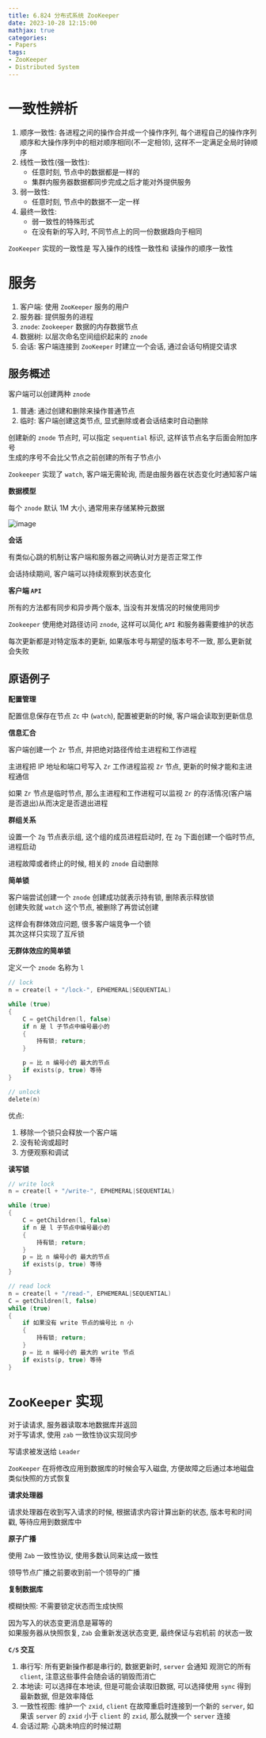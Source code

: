 ```yaml
---
title: 6.824 分布式系统 ZooKeeper
date: 2023-10-28 12:15:00
mathjax: true
categories:
- Papers
tags: 
- ZooKeeper
- Distributed System
---
```


# 一致性辨析


1. 顺序一致性:
    各进程之间的操作合并成一个操作序列, 每个进程自己的操作序列顺序和大操作序列中的相对顺序相同(不一定相邻), 这样不一定满足全局时钟顺序
1. 线性一致性(强一致性): 
    - 任意时刻, 节点中的数据都是一样的
    - 集群内服务器数据都同步完成之后才能对外提供服务
2. 弱一致性:
    - 任意时刻, 节点中的数据不一定一样
3. 最终一致性:
    - 弱一致性的特殊形式
    - 在没有新的写入时, 不同节点上的同一份数据趋向于相同


`ZooKeeper` 实现的一致性是 写入操作的线性一致性和 读操作的顺序一致性

# 服务

1. 客户端: 使用 `ZooKeeper` 服务的用户
2. 服务器: 提供服务的进程
3. `znode`: `Zookeeper` 数据的内存数据节点
4. 数据树: 以层次命名空间组织起来的 `znode`
5. 会话: 客户端连接到 `ZooKeeper` 时建立一个会话, 通过会话句柄提交请求

## 服务概述

客户端可以创建两种 `znode`
1. 普通: 通过创建和删除来操作普通节点
2. 临时: 客户端创建这类节点, 显式删除或者会话结束时自动删除

创建新的 `znode` 节点时, 可以指定 `sequential` 标识, 这样该节点名字后面会附加序号 <br>
生成的序号不会比父节点之前创建的所有子节点小

`Zookeeper` 实现了 `watch`, 客户端无需轮询, 而是由服务器在状态变化时通知客户端

**数据模型**

每个 `znode` 默认 1M 大小, 通常用来存储某种元数据

![image](https://github.com/lzlcs/image-hosting/raw/master/image.46574wv6jza0.webp)


**会话**

有类似心跳的机制让客户端和服务器之间确认对方是否正常工作

会话持续期间, 客户端可以持续观察到状态变化

**客户端 `API`**

所有的方法都有同步和异步两个版本, 当没有并发情况的时候使用同步

`Zookeeper` 使用绝对路径访问 `znode`, 这样可以简化 `API` 和服务器需要维护的状态

每次更新都是对特定版本的更新, 如果版本号与期望的版本号不一致, 那么更新就会失败

## 原语例子

**配置管理**

配置信息保存在节点 `Zc` 中 (`watch`), 配置被更新的时候, 客户端会读取到更新信息

**信息汇合**

客户端创建一个 `Zr` 节点, 并把绝对路径传给主进程和工作进程

主进程把 IP 地址和端口号写入 `Zr`
工作进程监视 `Zr` 节点, 更新的时候才能和主进程通信

如果 `Zr` 节点是临时节点, 那么主进程和工作进程可以监视 `Zr` 的存活情况(客户端是否退出)从而决定是否退出进程

**群组关系**

设置一个 `Zg` 节点表示组, 这个组的成员进程启动时, 在 `Zg` 下面创建一个临时节点, 进程启动

进程故障或者终止的时候, 相关的 `znode` 自动删除

**简单锁**

客户端尝试创建一个 `znode` 创建成功就表示持有锁, 删除表示释放锁 <br>
创建失败就 `watch` 这个节点, 被删除了再尝试创建

这样会有群体效应问题, 很多客户端竞争一个锁 <br>
其次这样只实现了互斥锁

**无群体效应的简单锁**

定义一个 `znode` 名称为 `l`

```c
// lock
n = create(l + "/lock-", EPHEMERAL|SEQUENTIAL)

while (true) 
{
    C = getChildren(l, false)
    if n 是 l 子节点中编号最小的 
    {
        持有锁; return;
    }

    p = 比 n 编号小的 最大的节点
    if exists(p, true) 等待
}
```
```c
// unlock
delete(n)
```
优点: 
1. 移除一个锁只会释放一个客户端
2. 没有轮询或超时
3. 方便观察和调试

**读写锁**

```c
// write lock
n = create(l + "/write-", EPHEMERAL|SEQUENTIAL)

while (true)
{
    C = getChildren(l, false)
    if n 是 l 子节点中编号最小的 
    {
        持有锁; return;
    }
    p = 比 n 编号小的 最大的节点
    if exists(p, true) 等待
}
```
```c
// read lock
n = create(l + "/read-", EPHEMERAL|SEQUENTIAL)
C = getChildren(l, false)
while (true)
{
    if 如果没有 write 节点的编号比 n 小
    {
        持有锁; return; 
    }
    p = 比 n 编号小的 最大的 write 节点
    if exists(p, true) 等待
}
```

# `ZooKeeper` 实现

对于读请求, 服务器读取本地数据库并返回 <br>
对于写请求, 使用 `zab` 一致性协议实现同步 

写请求被发送给 `Leader` 

`ZooKeeper` 在将修改应用到数据库的时候会写入磁盘, 方便故障之后通过本地磁盘类似快照的方式恢复

**请求处理器**

请求处理器在收到写入请求的时候, 根据请求内容计算出新的状态, 版本号和时间戳, 等待应用到数据库中

**原子广播**

使用 `Zab` 一致性协议, 使用多数认同来达成一致性

领导节点广播之前要收到前一个领导的广播

**复制数据库**

模糊快照: 不需要锁定状态而生成快照

因为写入的状态变更消息是幂等的 <br>
如果服务器从快照恢复, `Zab` 会重新发送状态变更, 最终保证与宕机前 的状态一致

**`C/S` 交互**

1. 串行写: 所有更新操作都是串行的, 数据更新时, `server` 会通知 观测它的所有 `client`, 注意这些事件会随会话的销毁而消亡
2. 本地读: 可以选择在本地读, 但是可能会读取旧数据, 可以选择使用 `sync` 得到最新数据, 但是效率降低
3. 一致性视图: 维护一个 `zxid`, `client` 在故障重启时连接到一个新的 `server`, 如果该 `server` 的 `zxid` 小于 `client` 的 `zxid`, 那么就换一个 `server` 连接
4. 会话过期: 心跳未响应的时候过期





